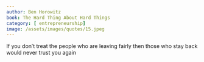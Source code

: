 ```yaml
---
author: Ben Horowitz
book: The Hard Thing About Hard Things
category: [ entrepreneurship]
image: /assets/images/quotes/15.jpeg
---
```

If you don’t treat the people who are leaving fairly then those who stay back would never trust you again